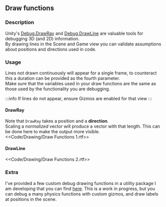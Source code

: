 ## Draw functions
### Description
Unity's [Debug.DrawRay](https://docs.unity3d.com/ScriptReference/Debug.DrawRay.html) and [Debug.DrawLine](https://docs.unity3d.com/ScriptReference/Debug.DrawLine.html) are valuable tools for debugging 3D (and 2D) information.  
By drawing lines in the Scene and Game view you can validate assumptions about positions and directions used in code.
### Usage
Lines not drawn continuously will appear for a single frame, to counteract this a duration can be provided as the fourth parameter.  
Make sure that the variables used in your draw functions are the same as those used by the functionality you are debugging.  

:::info
If lines do not appear, ensure Gizmos are enabled for that view
:::

#### DrawRay
Note that `DrawRay` takes a position and a **direction**.  
Scaling a *normalized* vector will produce a vector with that length. This can be done here to make the output more visible.  
<<Code/Drawing/Draw Functions 1.rtf>>  

#### DrawLine

<<Code/Drawing/Draw Functions 2.rtf>>  

### Extra
I've provided a few custom debug drawing functions in a utility package I am developing that you can find [here](https://github.com/vertxxyz/Vertx.Debugging). This is a work in progress, but you can debug a many physics functions with custom gizmos, and draw labels at positions in the scene.
